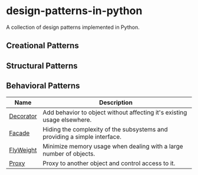 # design-patterns-in-python

A collection of design patterns implemented in Python.

## Creational Patterns

## Structural Patterns

## Behavioral Patterns

| Name                                                        | Description                                                               |
|-------------------------------------------------------------|---------------------------------------------------------------------------|
| [Decorator](./design_patterns/structural/decorator_pattern) | Add behavior to object without affecting it's existing usage elsewhere.   |
| [Facade](./design_patterns/structural/facade_pattern)       | Hiding the complexity of the subsystems and providing a simple interface. |
| [FlyWeight](./design_patterns/structural/flyweight_pattern) | Minimize memory usage when dealing with a large number of objects.        |
| [Proxy](./design_patterns/structural/proxy_pattern)         | Proxy to another object and control access to it.                         |

